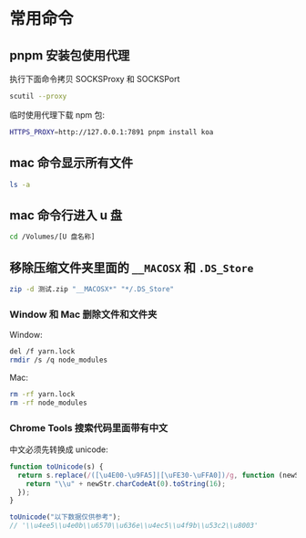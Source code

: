 # 常用命令

## pnpm 安装包使用代理

执行下面命令拷贝 SOCKSProxy 和 SOCKSPort

```bash
scutil --proxy
```

临时使用代理下载 npm 包:

```bash
HTTPS_PROXY=http://127.0.0.1:7891 pnpm install koa
```

## mac 命令显示所有文件

```bash
ls -a
```

## mac 命令行进入 u 盘

```bash
cd /Volumes/[U 盘名称]
```

## 移除压缩文件夹里面的 `__MACOSX` 和 `.DS_Store`

```bash
zip -d 测试.zip "__MACOSX*" "*/.DS_Store"
```

### Window 和 Mac 删除文件和文件夹

Window:

```bash
del /f yarn.lock
rmdir /s /q node_modules
```

Mac:

```bash
rm -rf yarn.lock
rm -rf node_modules
```

### Chrome Tools 搜索代码里面带有中文

中文必须先转换成 unicode:

```js
function toUnicode(s) {
  return s.replace(/([\u4E00-\u9FA5]|[\uFE30-\uFFA0])/g, function (newStr) {
    return "\\u" + newStr.charCodeAt(0).toString(16);
  });
}

toUnicode("以下数据仅供参考");
// '\\u4ee5\\u4e0b\\u6570\\u636e\\u4ec5\\u4f9b\\u53c2\\u8003'
```
